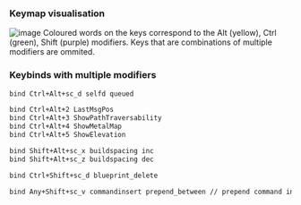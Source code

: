 ### Keymap visualisation
![image](https://github.com/user-attachments/assets/95285580-c2f8-46ac-bf97-8553ae07f29e)
Coloured words on the keys correspond to the Alt (yellow), Ctrl (green), Shift (purple) modifiers. Keys that are combinations of multiple modifiers are ommited.
### Keybinds with multiple modifiers
```txt
bind Ctrl+Alt+sc_d selfd queued

bind Ctrl+Alt+2 LastMsgPos
bind Ctrl+Alt+3 ShowPathTraversability
bind Ctrl+Alt+4 ShowMetalMap
bind Ctrl+Alt+5 ShowElevation

bind Shift+Alt+sc_x buildspacing inc
bind Shift+Alt+sc_z buildspacing dec

bind Ctrl+Shift+sc_d blueprint_delete

bind Any+Shift+sc_v commandinsert prepend_between // prepend command into the queue between 2 commands close to cursor
```
